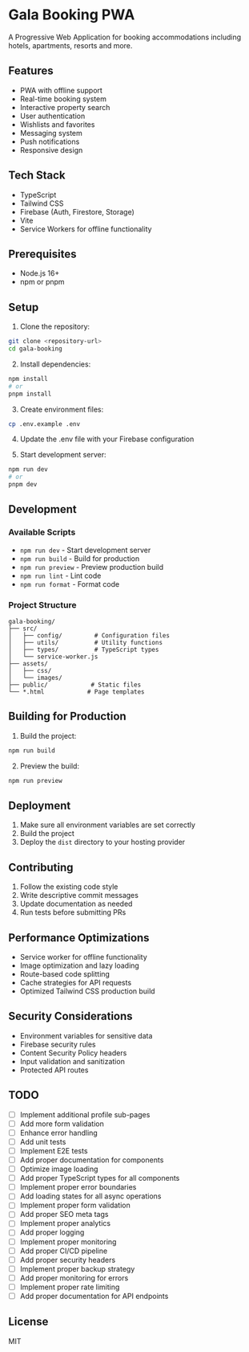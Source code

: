 # Gala Booking PWA

A Progressive Web Application for booking accommodations including hotels, apartments, resorts and more.

## Features

- PWA with offline support
- Real-time booking system
- Interactive property search
- User authentication
- Wishlists and favorites
- Messaging system
- Push notifications
- Responsive design

## Tech Stack

- TypeScript
- Tailwind CSS
- Firebase (Auth, Firestore, Storage)
- Vite
- Service Workers for offline functionality

## Prerequisites

- Node.js 16+
- npm or pnpm

## Setup

1. Clone the repository:
```bash
git clone <repository-url>
cd gala-booking
```

2. Install dependencies:
```bash
npm install
# or
pnpm install
```

3. Create environment files:
```bash
cp .env.example .env
```

4. Update the .env file with your Firebase configuration

5. Start development server:
```bash
npm run dev
# or
pnpm dev
```

## Development

### Available Scripts

- `npm run dev` - Start development server
- `npm run build` - Build for production
- `npm run preview` - Preview production build
- `npm run lint` - Lint code
- `npm run format` - Format code

### Project Structure

```
gala-booking/
├── src/
│   ├── config/         # Configuration files
│   ├── utils/          # Utility functions
│   ├── types/          # TypeScript types
│   └── service-worker.js
├── assets/
│   ├── css/
│   └── images/
├── public/            # Static files
└── *.html            # Page templates
```

## Building for Production

1. Build the project:
```bash
npm run build
```

2. Preview the build:
```bash
npm run preview
```

## Deployment

1. Make sure all environment variables are set correctly
2. Build the project
3. Deploy the `dist` directory to your hosting provider

## Contributing

1. Follow the existing code style
2. Write descriptive commit messages
3. Update documentation as needed
4. Run tests before submitting PRs

## Performance Optimizations

- Service worker for offline functionality
- Image optimization and lazy loading
- Route-based code splitting
- Cache strategies for API requests
- Optimized Tailwind CSS production build

## Security Considerations

- Environment variables for sensitive data
- Firebase security rules
- Content Security Policy headers
- Input validation and sanitization
- Protected API routes

## TODO

- [ ] Implement additional profile sub-pages
- [ ] Add more form validation
- [ ] Enhance error handling
- [ ] Add unit tests
- [ ] Implement E2E tests
- [ ] Add proper documentation for components
- [ ] Optimize image loading
- [ ] Add proper TypeScript types for all components
- [ ] Implement proper error boundaries
- [ ] Add loading states for all async operations
- [ ] Implement proper form validation
- [ ] Add proper SEO meta tags
- [ ] Implement proper analytics
- [ ] Add proper logging
- [ ] Implement proper monitoring
- [ ] Add proper CI/CD pipeline
- [ ] Add proper security headers
- [ ] Implement proper backup strategy
- [ ] Add proper monitoring for errors
- [ ] Implement proper rate limiting
- [ ] Add proper documentation for API endpoints

## License

MIT
